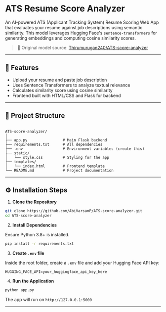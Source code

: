 # ATS Resume Score Analyzer

An AI-powered ATS (Applicant Tracking System) Resume Scoring Web App that evaluates your resume against job descriptions using semantic similarity. This model leverages Hugging Face's `sentence-transformers` for generating embeddings and computing cosine similarity scores.

> 🔗 Original model source: [Thirumurugan240/ATS-score-analyzer](https://github.com/Thirumurugan240)

---

## 🚀 Features

- Upload your resume and paste job description
- Uses Sentence Transformers to analyze textual relevance
- Calculates similarity score using cosine similarity
- Frontend built with HTML/CSS and Flask for backend

---

## 📁 Project Structure

```

ATS-score-analyzer/
│
├── app.py                # Main Flask backend
├── requirements.txt      # All dependencies
├── .env                  # Environment variables (create this)
├── static/
│   └── style.css         # Styling for the app
├── templates/
│   └── index.html        # Frontend template
└── README.md             # Project documentation

````

---

## ⚙️ Installation Steps

1. **Clone the Repository**

```bash
git clone https://github.com/AbiVarsanP/ATS-score-analyzer.git
cd ATS-score-analyzer
````

2. **Install Dependencies**

Ensure Python 3.8+ is installed.

```bash
pip install -r requirements.txt
```

3. **Create `.env` file**

Inside the root folder, create a `.env` file and add your Hugging Face API key:

```env
HUGGING_FACE_API=your_huggingface_api_key_here
```

4. **Run the Application**

```bash
python app.py
```

The app will run on `http://127.0.0.1:5000`

---
